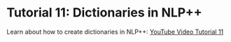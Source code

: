 # Tutorial 11: Dictionaries in NLP++

Learn about how to create dictionaries in NLP++: [YouTube Video Tutorial 11](https://youtu.be/wotPjDFTgu4)